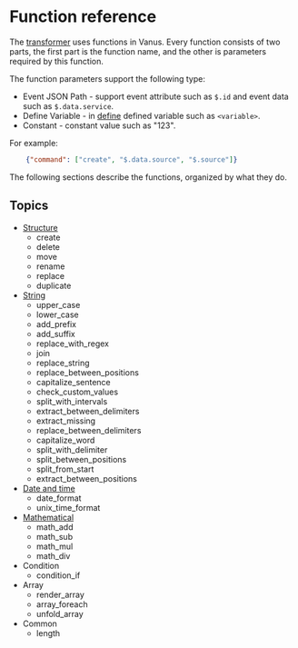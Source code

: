 # Function reference

The [transformer](transformer.md#function) uses functions in Vanus. Every function consists of two parts, the first part is the function name, and the other is parameters required by this function.

The function parameters support the following type:

- Event JSON Path - support event attribute such as `$.id` and event data such as `$.data.service`.
- Define Variable - in [define](transformer.md#define) defined variable such as `<variable>`.
- Constant - constant value such as "123".

For example:

```json
    {"command": ["create", "$.data.source", "$.source"]}
```

The following sections describe the functions, organized by what they do.

## Topics

- [Structure](function-reference/structure.md)
  - create
  - delete
  - move
  - rename
  - replace
  - duplicate
- [String](function-reference/string.md)
  - upper_case
  - lower_case
  - add_prefix
  - add_suffix
  - replace_with_regex
  - join
  - replace_string
  - replace_between_positions
  - capitalize_sentence
  - check_custom_values
  - split_with_intervals
  - extract_between_delimiters
  - extract_missing
  - replace_between_delimiters
  - capitalize_word
  - split_with_delimiter
  - split_between_positions
  - split_from_start
  - extract_between_positions
- [Date and time](function-reference/date-time.md)
  - date_format
  - unix_time_format
- [Mathematical](function-reference/mathematical.md)
  - math_add
  - math_sub
  - math_mul
  - math_div
- Condition
  - condition_if
- Array
  - render_array
  - array_foreach
  - unfold_array
- Common
  - length
